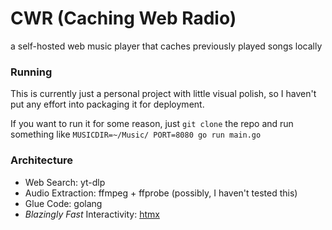 # CWR (Caching Web Radio)

a self-hosted web music player that caches previously played songs locally

### Running

This is currently just a personal project with little visual polish, so I haven't put any effort into packaging it for deployment.

If you want to run it for some reason, just `git clone` the repo and run something like `MUSICDIR=~/Music/ PORT=8080 go run main.go`

### Architecture

- Web Search: yt-dlp
- Audio Extraction: ffmpeg + ffprobe (possibly, I haven't tested this)
- Glue Code: golang
- *Blazingly Fast* Interactivity: [htmx](https://htmx.org/)
